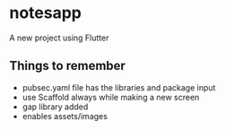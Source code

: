 # notesapp

A new project using Flutter

## Things to remember
- pubsec.yaml file has the libraries and package input
- use Scaffold always while making a new screen
- gap library added
- enables assets/images
